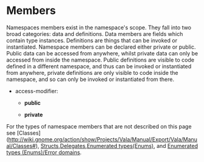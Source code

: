 

Members
=======

Namespaces members exist in the namespace's scope. They fall into two broad categories: data and definitions. Data members are fields which contain type instances. Definitions are things that can be invoked or instantiated. Namespace members can be declared either private or public. Public data can be accessed from anywhere, whilst private data can only be accessed from inside the namespace. Public definitions are visible to code defined in a different namespace, and thus can be invoked or instantiated from anywhere, private definitions are only visible to code inside the namespace, and so can only be invoked or instantiated from there.

-   access-modifier:

    -   **public**

    -   **private**

For the types of namespace members that are not described on this page see [Classes] (http://wiki.gnome.org/action/show/Projects/Vala/Manual/Export/Vala/Manual/Classes#), [Structs](http://wiki.gnome.org/action/show/Projects/Vala/Manual/Export/Vala/Manual/Structs#),[Delegates](http://wiki.gnome.org/action/show/Projects/Vala/Manual/Export/Vala/Manual/Delegates#),[Enumerated types(Enums)](http://wiki.gnome.org/action/show/Projects/Vala/Manual/Export/Vala/Manual/Enumerated%20types%20%28Enums%29#), and [Enumerated types (Enums)/Error domains](http://wiki.gnome.org/action/show/Projects/Vala/Manual/Export/Vala/Manual/Enumerated%20types%20%28Enums%29#Error_domains).

